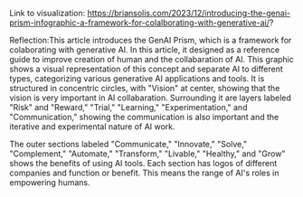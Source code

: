 Link to visualization: https://briansolis.com/2023/12/introducing-the-genai-prism-infographic-a-framework-for-colalborating-with-generative-ai/?

Reflection:This article introduces the GenAI Prism, which is a framework for colaborating with generative AI. In this article, it designed as a reference guide to improve creation of human and the collabaration of AI. This graphic shows a visual representation of this concept and separate AI to different types, categorizing various generative AI applications and tools. It is structured in concentric circles, with "Vision" at center, showing that the vision is very important in AI collabaration. Surrounding it are layers labeled "Risk" and "Reward," "Trial," "Learning," "Experimentation," and "Communication," showing the communication is also important and the iterative and experimental nature of AI work.

The outer sections labeled "Communicate," "Innovate," "Solve," "Complement," "Automate," "Transform," "Livable," "Healthy," and "Grow" shows the benefits of using AI tools. Each section has logos of different companies and function or benefit. This means the range of AI's roles in empowering humans.